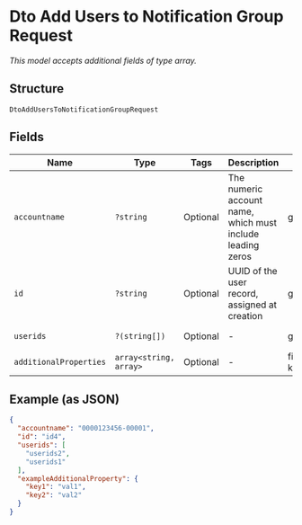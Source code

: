 
# Dto Add Users to Notification Group Request

*This model accepts additional fields of type array.*

## Structure

`DtoAddUsersToNotificationGroupRequest`

## Fields

| Name | Type | Tags | Description | Getter | Setter |
|  --- | --- | --- | --- | --- | --- |
| `accountname` | `?string` | Optional | The numeric account name, which must include leading zeros | getAccountname(): ?string | setAccountname(?string accountname): void |
| `id` | `?string` | Optional | UUID of the user record, assigned at creation | getId(): ?string | setId(?string id): void |
| `userids` | `?(string[])` | Optional | - | getUserids(): ?array | setUserids(?array userids): void |
| `additionalProperties` | `array<string, array>` | Optional | - | findAdditionalProperty(string key): array | additionalProperty(string key, array value): void |

## Example (as JSON)

```json
{
  "accountname": "0000123456-00001",
  "id": "id4",
  "userids": [
    "userids2",
    "userids1"
  ],
  "exampleAdditionalProperty": {
    "key1": "val1",
    "key2": "val2"
  }
}
```

